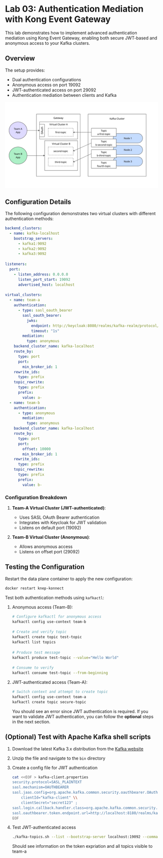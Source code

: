 # Lab 03: Authentication Mediation with Kong Event Gateway

This lab demonstrates how to implement advanced authentication mediation using Kong Event Gateway, enabling both secure JWT-based and anonymous access to your Kafka clusters.

## Overview

The setup provides:

- Dual authentication configurations
- Anonymous access on port 19092
- JWT-authenticated access on port 29092
- Authentication mediation between clients and Kafka

![auth-mediation](images/auth-mediation.jpg)

## Configuration Details

The following configuration demonstrates two virtual clusters with different authentication methods:

```yaml
backend_clusters:
  - name: kafka-localhost
    bootstrap_servers:
      - kafka1:9092
      - kafka2:9092
      - kafka3:9092

listeners:
  port:
    - listen_address: 0.0.0.0
      listen_port_start: 19092
      advertised_host: localhost

virtual_clusters:
  - name: team-a
    authentication:
      - type: sasl_oauth_bearer
        sasl_oauth_bearer:
          jwks:
            endpoint: http://keycloak:8080/realms/kafka-realm/protocol/openid-connect/certs
            timeout: "1s"
        mediation:
          type: anonymous
    backend_cluster_name: kafka-localhost
    route_by:
      type: port
      port:
        min_broker_id: 1
    rewrite_ids:
      type: prefix
    topic_rewrite:
      type: prefix
      prefix:
        value: a-
  - name: team-b
    authentication:
      - type: anonymous
        mediation:
          type: anonymous
    backend_cluster_name: kafka-localhost
    route_by:
      type: port
      port:
        offset: 10000
        min_broker_id: 1
    rewrite_ids:
      type: prefix
    topic_rewrite:
      type: prefix
      prefix:
        value: b-
```

### Configuration Breakdown

1. **Team-A Virtual Cluster (JWT-authenticated)**:

   - Uses SASL OAuth Bearer authentication
   - Integrates with Keycloak for JWT validation
   - Listens on default port (19092)

2. **Team-B Virtual Cluster (Anonymous)**:
   - Allows anonymous access
   - Listens on offset port (29092)

## Testing the Configuration

Restart the data plane container to apply the new configuration:

```bash
docker restart knep-konnect
```

Test both authentication methods using `kafkactl`:

1. Anonymous access (Team-B):

   ```bash
   # Configure kafkactl for anonymous access
   kafkactl config use-context team-b

   # Create and verify topic
   kafkactl create topic test-topic
   kafkactl list topics

   # Produce test message
   kafkactl produce test-topic --value="Hello World"

   # Consume to verify
   kafkactl consume test-topic --from-beginning
   ```

2. JWT-authenticated access (Team-A):

   ```bash
   # Switch context and attempt to create topic
   kafkactl config use-context team-a
   kafkactl create topic secure-topic
   ```

   You should see an error since JWT authentication is required. If you want to validate JWT authentication, you can follow the **optional** steps in the next section.

## (Optional) Test with Apache Kafka shell scripts

1. Download the latest Kafka 3.x distribution from the [Kafka website](https://kafka.apache.org/downloads)

2. Unzip the file and navigate to the `bin` directory

3. Create a config file for JWT authentication

   ```bash
   cat <<EOF > kafka-client.properties
   security.protocol=SASL_PLAINTEXT
   sasl.mechanism=OAUTHBEARER
   sasl.jaas.config=org.apache.kafka.common.security.oauthbearer.OAuthBearerLoginModule required \\
       clientId="kafka-client" \\
       clientSecret="secret123" ;
   sasl.login.callback.handler.class=org.apache.kafka.common.security.oauthbearer.secured.OAuthBearerLoginCallbackHandler
   sasl.oauthbearer.token.endpoint.url=http://localhost:8180/realms/kafka-realm/protocol/openid-connect/token
   EOF
   ```

4. Test JWT-authenticated access

   ```bash
   ./kafka-topics.sh --list --bootstrap-server localhost:19092 --command-config kafka-client.properties
   ```

   Should see information on the token expriation and all topics visible to team-a
